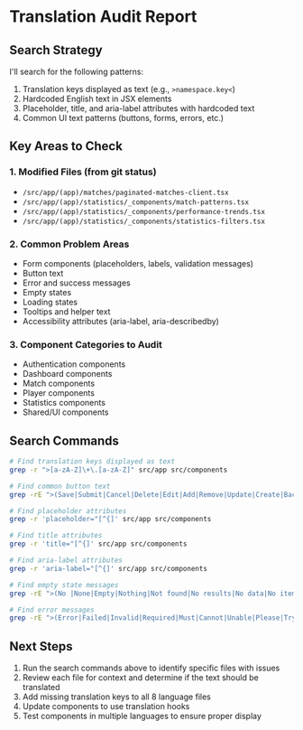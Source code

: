 # Translation Audit Report

## Search Strategy

I'll search for the following patterns:
1. Translation keys displayed as text (e.g., `>namespace.key<`)
2. Hardcoded English text in JSX elements
3. Placeholder, title, and aria-label attributes with hardcoded text
4. Common UI text patterns (buttons, forms, errors, etc.)

## Key Areas to Check

### 1. Modified Files (from git status)
- `/src/app/(app)/matches/paginated-matches-client.tsx`
- `/src/app/(app)/statistics/_components/match-patterns.tsx`
- `/src/app/(app)/statistics/_components/performance-trends.tsx`
- `/src/app/(app)/statistics/_components/statistics-filters.tsx`

### 2. Common Problem Areas
- Form components (placeholders, labels, validation messages)
- Button text
- Error and success messages
- Empty states
- Loading states
- Tooltips and helper text
- Accessibility attributes (aria-label, aria-describedby)

### 3. Component Categories to Audit
- Authentication components
- Dashboard components
- Match components
- Player components
- Statistics components
- Shared/UI components

## Search Commands

```bash
# Find translation keys displayed as text
grep -r ">[a-zA-Z]\+\.[a-zA-Z]" src/app src/components

# Find common button text
grep -rE ">(Save|Submit|Cancel|Delete|Edit|Add|Remove|Update|Create|Back|Next|Previous|Close|Open|Search|Filter|Reset|Clear|Confirm)<" src/app src/components

# Find placeholder attributes
grep -r 'placeholder="[^{]' src/app src/components

# Find title attributes
grep -r 'title="[^{]' src/app src/components

# Find aria-label attributes
grep -r 'aria-label="[^{]' src/app src/components

# Find empty state messages
grep -rE ">(No |None|Empty|Nothing|Not found|No results|No data|No items|No matches|No players|No statistics)" src/app src/components

# Find error messages
grep -rE ">(Error|Failed|Invalid|Required|Must|Cannot|Unable|Please|Try|Again|Sorry|Oops|Something went wrong)" src/app src/components
```

## Next Steps

1. Run the search commands above to identify specific files with issues
2. Review each file for context and determine if the text should be translated
3. Add missing translation keys to all 8 language files
4. Update components to use translation hooks
5. Test components in multiple languages to ensure proper display